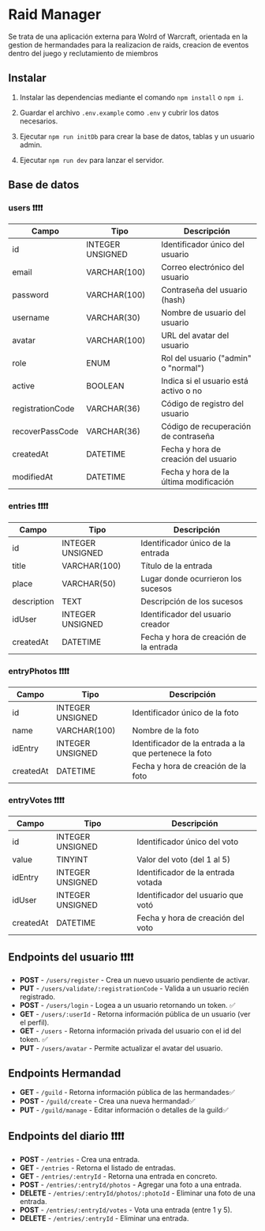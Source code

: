 # Raid Manager

Se trata de una aplicación externa para Wolrd of Warcraft, orientada en la gestion de hermandades para la realizacion de raids, creacion de eventos dentro del juego y reclutamiento de miembros

## Instalar

1. Instalar las dependencias mediante el comando `npm install` o `npm i`.

2. Guardar el archivo `.env.example` como `.env` y cubrir los datos necesarios.

3. Ejecutar `npm run initDb` para crear la base de datos, tablas y un usuario admin.

4. Ejecutar `npm run dev` para lanzar el servidor.

## Base de datos

### users ❗❗❗❗

| Campo            | Tipo             | Descripción                            |
| ---------------- | ---------------- | -------------------------------------- |
| id               | INTEGER UNSIGNED | Identificador único del usuario        |
| email            | VARCHAR(100)     | Correo electrónico del usuario         |
| password         | VARCHAR(100)     | Contraseña del usuario (hash)          |
| username         | VARCHAR(30)      | Nombre de usuario del usuario          |
| avatar           | VARCHAR(100)     | URL del avatar del usuario             |
| role             | ENUM             | Rol del usuario ("admin" o "normal")   |
| active           | BOOLEAN          | Indica si el usuario está activo o no  |
| registrationCode | VARCHAR(36)      | Código de registro del usuario         |
| recoverPassCode  | VARCHAR(36)      | Código de recuperación de contraseña   |
| createdAt        | DATETIME         | Fecha y hora de creación del usuario   |
| modifiedAt       | DATETIME         | Fecha y hora de la última modificación |

### entries ❗❗❗❗

| Campo       | Tipo             | Descripción                            |
| ----------- | ---------------- | -------------------------------------- |
| id          | INTEGER UNSIGNED | Identificador único de la entrada      |
| title       | VARCHAR(100)     | Título de la entrada                   |
| place       | VARCHAR(50)      | Lugar donde ocurrieron los sucesos     |
| description | TEXT             | Descripción de los sucesos             |
| idUser      | INTEGER UNSIGNED | Identificador del usuario creador      |
| createdAt   | DATETIME         | Fecha y hora de creación de la entrada |

### entryPhotos ❗❗❗❗

| Campo     | Tipo             | Descripción                                            |
| --------- | ---------------- | ------------------------------------------------------ |
| id        | INTEGER UNSIGNED | Identificador único de la foto                         |
| name      | VARCHAR(100)     | Nombre de la foto                                      |
| idEntry   | INTEGER UNSIGNED | Identificador de la entrada a la que pertenece la foto |
| createdAt | DATETIME         | Fecha y hora de creación de la foto                    |

### entryVotes ❗❗❗❗

| Campo     | Tipo             | Descripción                        |
| --------- | ---------------- | ---------------------------------- |
| id        | INTEGER UNSIGNED | Identificador único del voto       |
| value     | TINYINT          | Valor del voto (del 1 al 5)        |
| idEntry   | INTEGER UNSIGNED | Identificador de la entrada votada |
| idUser    | INTEGER UNSIGNED | Identificador del usuario que votó |
| createdAt | DATETIME         | Fecha y hora de creación del voto  |

## Endpoints del usuario ❗❗❗❗

- **POST** - `/users/register` - Crea un nuevo usuario pendiente de activar.
- **PUT** - `/users/validate/:registrationCode` - Valida a un usuario recién registrado.
- **POST** - `/users/login` - Logea a un usuario retornando un token. ✅
- **GET** - `/users/:userId` - Retorna información pública de un usuario (ver el perfil).
- **GET** - `/users` - Retorna información privada del usuario con el id del token. ✅
- **PUT** - `/users/avatar` - Permite actualizar el avatar del usuario.

## Endpoints Hermandad

- **GET** - `/guild` - Retorna información pública de las hermandades✅
- **POST** - `/guild/create` - Crea una nueva hermandad✅
- **PUT** - `/guild/manage` - Editar información o detalles de la guild✅

## Endpoints del diario ❗❗❗❗

- **POST** - `/entries` - Crea una entrada.
- **GET** - `/entries` - Retorna el listado de entradas.
- **GET** - `/entries/:entryId` - Retorna una entrada en concreto.
- **POST** - `/entries/:entryId/photos` - Agregar una foto a una entrada.
- **DELETE** - `/entries/:entryId/photos/:photoId` - Eliminar una foto de una entrada.
- **POST** - `/entries/:entryId/votes` - Vota una entrada (entre 1 y 5).
- **DELETE** - `/entries/:entryId` - Eliminar una entrada.

